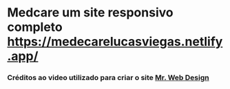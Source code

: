 # Medcare um site responsivo completo https://medecarelucasviegas.netlify.app/

### Créditos ao video utilizado para criar o site [Mr. Web Design](https://www.youtube.com/watch?v=m2Sz-43azgw)
